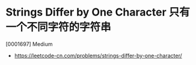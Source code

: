 # Strings Differ by One Character 只有一个不同字符的字符串

[0001697] Medium

- https://leetcode-cn.com/problems/strings-differ-by-one-character/

